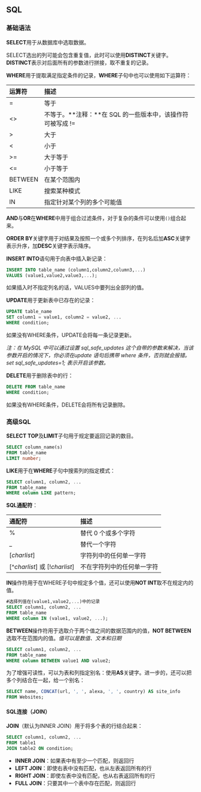 ## SQL

### 基础语法

**SELECT**用于从数据库中选取数据。

SELECT选出的列可能会包含重复值，此时可以使用**DISTINCT**关键字。**DISTINCT**表示对后面所有的参数进行拼接，取不重复的记录。

**WHERE**用于提取满足指定条件的记录，**WHERE**子句中也可以使用如下运算符：

| 运算符  | 描述                                                       |
| :------ | :--------------------------------------------------------- |
| =       | 等于                                                       |
| <>      | 不等于。**注释：**在 SQL 的一些版本中，该操作符可被写成 != |
| >       | 大于                                                       |
| <       | 小于                                                       |
| >=      | 大于等于                                                   |
| <=      | 小于等于                                                   |
| BETWEEN | 在某个范围内                                               |
| LIKE    | 搜索某种模式                                               |
| IN      | 指定针对某个列的多个可能值                                 |

**AND**与**OR**在**WHERE**中用于组合过滤条件，对于复杂的条件可以使用`()`组合起来。

**ORDER BY**关键字用于对结果及按照一个或多个列排序，在列名后加**ASC**关键字表示升序，加**DESC**关键字表示降序。

**INSERT INTO**语句用于向表中插入新记录：

```sql
INSERT INTO table_name (column1,column2,column3,...)
VALUES (value1,value2,value3,...);
```

如果插入时不指定列名的话，VALUES中要列出全部列的值。

**UPDATE**用于更新表中已存在的记录：

```sql
UPDATE table_name
SET column1 = value1, column2 = value2, ...
WHERE condition;
```

如果没有WHERE条件，UPDATE会将每一条记录更新。

*注：在 MySQL 中可以通过设置 sql_safe_updates 这个自带的参数来解决，当该参数开启的情况下，你必须在update 语句后携带 where 条件，否则就会报错。set sql_safe_updates=1; 表示开启该参数。*

**DELETE**用于删除表中的行：

```sql
DELETE FROM table_name
WHERE condition;
```

如果没有WHERE条件，DELETE会将所有记录删除。

### 高级SQL

**SELECT TOP**及**LIMIT**子句用于规定要返回记录的数目。

```sql
SELECT column_name(s)
FROM table_name
LIMIT number;
```

**LIKE**用于在**WHERE**子句中搜索列的指定模式：

```sql
SELECT column1, column2, ...
FROM table_name
WHERE column LIKE pattern;
```

**SQL通配符**：

| 通配符                         | 描述                       |
| :----------------------------- | :------------------------- |
| %                              | 替代 0 个或多个字符        |
| _                              | 替代一个字符               |
| [*charlist*]                   | 字符列中的任何单一字符     |
| [^*charlist*] 或 [!*charlist*] | 不在字符列中的任何单一字符 |

**IN**操作符用于在WHERE子句中规定多个值，还可以使用**NOT INT**取不在规定内的值。

```sql
#选择列值在(value1,value2,...)中的记录
SELECT column1, column2, ...
FROM table_name
WHERE column IN (value1, value2, ...);
```

**BETWEEN**操作符用于选取介于两个值之间的数据范围内的值，**NOT BETWEEN**选取不在范围内的值。*值可以是数值、文本和日期*

```sql
SELECT column1, column2, ...
FROM table_name
WHERE column BETWEEN value1 AND value2;
```

为了增强可读性，可以为表和列指定别名：使用**AS**关键字。进一步的，还可以把多个列结合在一起，给一个别名：

```sql
SELECT name, CONCAT(url, ', ', alexa, ', ', country) AS site_info
FROM Websites;
```

#### SQL连接（JOIN）

**JOIN**（默认为INNER JOIN）用于将多个表的行结合起来：

```sql
SELECT column1, column2, ...
FROM table1
JOIN table2 ON condition;
```

- **INNER JOIN**：如果表中有至少一个匹配，则返回行
- **LEFT JOIN**：即使右表中没有匹配，也从左表返回所有的行
- **RIGHT JOIN**：即使左表中没有匹配，也从右表返回所有的行
- **FULL JOIN**：只要其中一个表中存在匹配，则返回行







